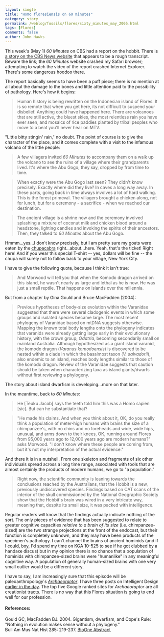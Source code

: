 ```yaml
---
layout: single 
title: "Homo floresiensis on 60 minutes" 
category: story
permalink: /weblog/fossils/flores/sixty_minutes_may_2005.html
tags: [Flores] 
comments: false 
author: John Hawks 
---
```



<p>
This week's (May 1) <i>60 Minutes</i> on CBS had a report on the hobbit. There is <a href="http://www.cbsnews.com/stories/2005/04/28/60minutes/printable691775.shtml">a story on the CBS News website</a> that appears to be a rough transcript. Beware the link; the <i>60 Minutes</i> website crashed my Safari browser; attempting to watch the  video of the report crashed Internet Explorer. There's some dangerous hoodoo there. 
</p>

<p>
The report basically seems to have been a puff piece; there is no mention at all about the damage to the bones and little attention paid to the possibility of pathology. Here's how it begins: 
</p>

<blockquote>Human history is being rewritten on the Indonesian island of Flores. It is so remote that when you get here, its not  difficult to suspend your disbelief. Anything could have happened here. There are volcanoes that are still active, the  bluest skies, the most relentless rain you have ever seen, and mosaics of rice paddies planted by tribal peoples who  move to a beat you'll never hear on MTV. </blockquote>

<p>
"Little bitty stingin' rain," no doubt. The point of course is to give the character of the place, and it comes complete with a visit to the infamous volcano of the little people: 
</p>

<blockquote>A few villagers invited <i>60 Minutes</i> to accompany them on a walk up the volcano to see the ruins of a village where their  grandparents lived. It's where the Abu Gogo, they say, dropped by from time to time. </blockquote>

<blockquote>When exactly were the Abu Gogo last seen? They didn't know precisely. Exactly where did they live? In caves a long way away. In these parts, going back in time always involves a lot of hard walking. This is the forest primeval. The villagers brought a chicken along, not for lunch, but for a ceremony - a sacrifice - when we reached our destination. </blockquote>

<blockquote>The ancient village is a shrine now and the ceremony involved splashing a mixture of coconut milk and chicken blood around a headstone, lighting candles and invoking the spirits of their ancestors. Then, they talked to <i>60 Minutes</i> about the Abu Gogo.</blockquote>

<p>
Hmmm...yes...I don't know precisely, but I am pretty sure my goats were eaten by the <a href="http://skepdic.com/chupa.html">chupacabra</a> right...about...here. Yeah, that's the ticket! Right here! And if you wear this special T-shirt -- yes, dollars will be fine -- the chupa will surely not to follow back to your village, New York City. 
</p>

<p>
I have to give the following quote, because I think it isn't true: 
</p>

<blockquote>And Morwood will tell you that when the Komodo dragon arrived on this island, he wasn't nearly as large and lethal as he  is now. He was just a small reptile. That happens on islands over the millennia.  </blockquote>

<p>
But from a chapter by Gina Gould and Bruce MacFadden (2004): 
</p>

<blockquote>Previous hypotheses of body-size evolution within the Varanidae suggested that there were several cladogenic events in which some groups and isolated species became large. The most recent phylogeny of Varanidae based on mtDNA suggests otherwise. Mapping the known total body lengths onto the phylogeny indicates that varanids were already getting large early in their evolutionary history, with the crown group, <i>Odatria</i>, becoming secondarily small on mainland Australia. Although hypothesized as a giant island varanid, the komodo dragon (<i>Varanus komodoensis</i>) is discovered to be nested within a clade in which the basalmost taxon (<i>V. salvadorii</i>), also endemic to an island, reaches body lengths similar to those of the komodo dragon. Review of the Varanidae suggests that caution should be taken when characterizing taxa as island giants/dwarfs without first reviewing a phylogeny.</blockquote>

<p>
The story about island dwarfism is developing...more on that later. 
</p>

<p>
In the meantime, back to <i>60 Minutes</i>: 
</p>

<blockquote>He [Teuku Jacob] says the teeth told him this was a Homo sapien [sic]. But can he substantiate that?</blockquote>

<blockquote>"He made his claims. And when you think about it, OK, do you really think a population of meter-high humans with brains the size of a chimpanzee's, with no chins and no foreheads and wide, wide hips, unusual, and arms down to their knees, OK, running around Flores from 95,000 years ago to 12,000 years ago are modern humans?" asks Morwood. "I don't know where these people are coming from, but it's not my interpretation of the actual evidence." </blockquote>

<p>
And there it is in a nutshell. From one skeleton and fragments of six other individuals spread across a long time range, associated with tools that are almost certainly the products of modern humans, we go to "a population." 
</p>

<blockquote>Right now, the scientific community is leaning towards the conclusions reached by the Australians, that the Hobbit is a new, previously undiscovered species. Findings based on CAT scans of the interior of the skull commissioned by the National Geographic Society show that the Hobbit's brain was wired in a very intricate way, meaning that, despite its small size, it was packed with intelligence. </blockquote>

<p>
Regular readers will know that the findings actually indicate nothing of the sort. The only pieces of evidence that has been suggested to relate to greater cognitive capacities <i>relative to a brain of its size</i> (i.e. chimpanzee-sized) are the two strange projections at the front of the endocast, but their function is completely unknown, and they may have been products of the specimen's pathology. I can't channel the brains of ancient hominids (and if I could, boy, I'd spend my time on KGA 10-525 to see if he got clubbed by a handaxe discus) but in my opinion there is no chance that a population of hominids with chimpanzee-sized brains were "humanlike" in any meaningful cognitive way. A population of generally human-sized brains with one very small outlier would be a different story. 
</p>

<p>
I have to say, I am increasingly sure that this episode will be paleoanthropology's <a href="http://www.nationalgeographic.com/events/releases/pr000203.html"><i>Archaeoraptor</i></a>. I have three posts on Intelligent Design <a href="weblog/2005/05/03">earlier in the day</a>. The top five Google ranked sites for <i>Archaeoraptor</i> are all creationist tracts. There is no way that this Flores situation is going to end well for our profession. 
</p>

<h4>References:</h4>

<p class="cite">Gould GC, MacFadden BJ. 2004. Gigantism, dwarfism, and Cope's Rule: "Nothing in evolution makes sense without a phylogeny."<br />
Bull Am Mus Nat Hist 285: 219-237. <a href="http://www.bioone.org/bioone/?request=get-abstract&issn=0003-0090&volume=285&issue=01&page=0219">BioOne Abstract</a></p>

